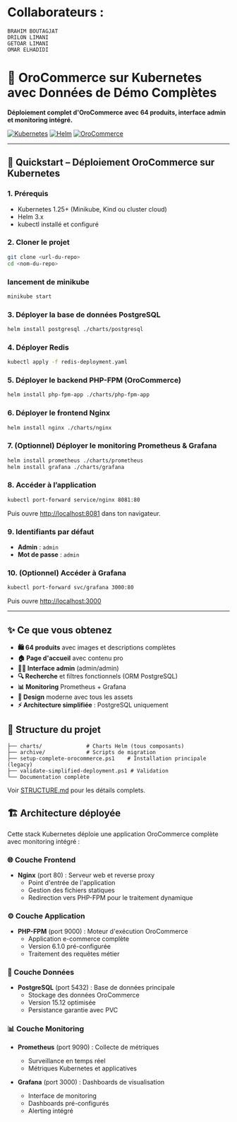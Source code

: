 # Collaborateurs :
    BRAHIM BOUTAGJAT
    DRILON LIMANI
    GETOAR LIMANI
    OMAR ELHADIDI
# 🛒 OroCommerce sur Kubernetes avec Données de Démo Complètes

**Déploiement complet d'OroCommerce avec 64 produits, interface admin et monitoring intégré.**

[![Kubernetes](https://img.shields.io/badge/Kubernetes-1.25+-blue.svg)](https://kubernetes.io/)
[![Helm](https://img.shields.io/badge/Helm-3.x-brightgreen.svg)](https://helm.sh/)
[![OroCommerce](https://img.shields.io/badge/OroCommerce-6.1.0-orange.svg)](https://oroinc.com/)

---

## 🚀 Quickstart – Déploiement OroCommerce sur Kubernetes

### 1. Prérequis

- Kubernetes 1.25+ (Minikube, Kind ou cluster cloud)
- Helm 3.x
- kubectl installé et configuré

### 2. Cloner le projet

```bash
git clone <url-du-repo>
cd <nom-du-repo>
```


### lancement de minikube 
 ```bash
minikube start
```   

### 3. Déployer la base de données PostgreSQL

```bash
helm install postgresql ./charts/postgresql
```

### 4. Déployer Redis

```bash
kubectl apply -f redis-deployment.yaml
```

### 5. Déployer le backend PHP-FPM (OroCommerce)

```bash
helm install php-fpm-app ./charts/php-fpm-app
```

### 6. Déployer le frontend Nginx

```bash
helm install nginx ./charts/nginx
```

### 7. (Optionnel) Déployer le monitoring Prometheus & Grafana

```bash
helm install prometheus ./charts/prometheus
helm install grafana ./charts/grafana
```

### 8. Accéder à l’application

```bash
kubectl port-forward service/nginx 8081:80
```
Puis ouvre [http://localhost:8081](http://localhost:8081) dans ton navigateur.

### 9. Identifiants par défaut

- **Admin** : `admin`
- **Mot de passe** : `admin`

### 10. (Optionnel) Accéder à Grafana

```bash
kubectl port-forward svc/grafana 3000:80
```
Puis ouvre [http://localhost:3000](http://localhost:3000)

---

## ✨ Ce que vous obtenez

- **🛍️ 64 produits** avec images et descriptions complètes
- **🏠 Page d'accueil** avec contenu pro
- **👨‍💼 Interface admin** (admin/admin)
- **🔍 Recherche** et filtres fonctionnels (ORM PostgreSQL)
- **📊 Monitoring** Prometheus + Grafana
- **🎨 Design** moderne avec tous les assets
- **⚡ Architecture simplifiée** : PostgreSQL uniquement

## 📁 Structure du projet

```
├── charts/              # Charts Helm (tous composants)
├── archive/             # Scripts de migration
├── setup-complete-orocommerce.ps1    # Installation principale (legacy)
├── validate-simplified-deployment.ps1 # Validation
└── Documentation complète
```

Voir [STRUCTURE.md](STRUCTURE.md) pour les détails complets.

## 🏗️ Architecture déployée

Cette stack Kubernetes déploie une application OroCommerce complète avec monitoring intégré :

### 🌐 Couche Frontend
- **Nginx** (port 80) : Serveur web et reverse proxy
  - Point d'entrée de l'application
  - Gestion des fichiers statiques
  - Redirection vers PHP-FPM pour le traitement dynamique

### ⚙️ Couche Application
- **PHP-FPM** (port 9000) : Moteur d'exécution OroCommerce
  - Application e-commerce complète
  - Version 6.1.0 pré-configurée
  - Traitement des requêtes métier

### 💾 Couche Données
- **PostgreSQL** (port 5432) : Base de données principale
  - Stockage des données OroCommerce
  - Version 15.12 optimisée
  - Persistance garantie avec PVC

### 📊 Couche Monitoring
- **Prometheus** (port 9090) : Collecte de métriques
  - Surveillance en temps réel
  - Métriques Kubernetes et applicatives
  
- **Grafana** (port 3000) : Dashboards de visualisation
  - Interface de monitoring
  - Dashboards pré-configurés
  - Alerting intégré



